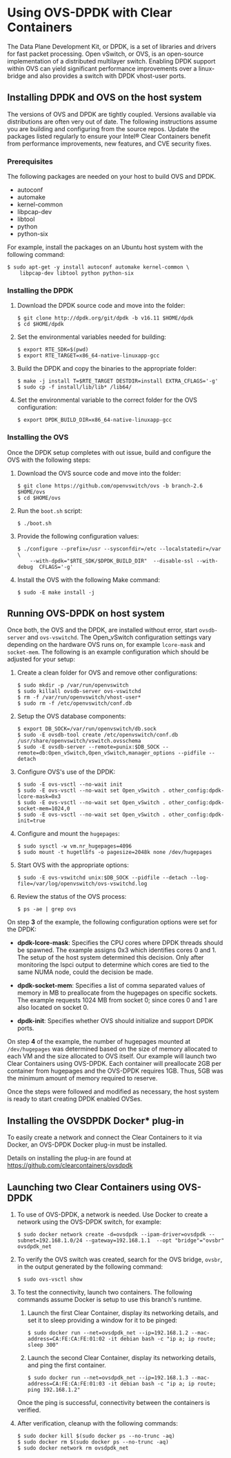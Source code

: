 # Using OVS-DPDK with Clear Containers

The Data Plane Development Kit, or DPDK, is a set of libraries and drivers for
fast packet processing. Open vSwitch, or OVS, is an open-source implementation
of a distributed multilayer switch. Enabling DPDK support within OVS can yield
significant performance improvements over a linux-bridge and also provides a
switch with DPDK vhost-user ports.

## Installing DPDK and OVS on the host system

The versions of OVS and DPDK are tightly coupled. Versions available via
distributions are often very out of date. The following instructions assume you
are building and configuring from the source repos. Update the packages listed
regularly to ensure your Intel® Clear Containers benefit from performance
improvements, new features, and CVE security fixes.

### Prerequisites

The following packages are needed on your host to build OVS and DPDK.

* autoconf
* automake
* kernel-common
* libpcap-dev
* libtool
* python
* python-six

For example, install the packages on an Ubuntu host system with the following
command:

```
$ sudo apt-get -y install autoconf automake kernel-common \
    libpcap-dev libtool python python-six
```

### Installing the DPDK

1. Download the DPDK source code and move into the folder:

   ```
   $ git clone http://dpdk.org/git/dpdk -b v16.11 $HOME/dpdk
   $ cd $HOME/dpdk
   ```

2. Set the environmental variables needed for building:

   ```
   $ export RTE_SDK=$(pwd)
   $ export RTE_TARGET=x86_64-native-linuxapp-gcc
   ```

3. Build the DPDK and copy the binaries to the appropriate folder:

   ```
   $ make -j install T=$RTE_TARGET DESTDIR=install EXTRA_CFLAGS='-g'
   $ sudo cp -f install/lib/lib* /lib64/
   ```

4. Set the environmental variable to the correct folder for the OVS configuration:

   ```
   $ export DPDK_BUILD_DIR=x86_64-native-linuxapp-gcc
   ```

### Installing the OVS

Once the DPDK setup completes with out issue, build and configure the OVS with
the following steps:

1. Download the OVS source code and move into the folder:

   ```
   $ git clone https://github.com/openvswitch/ovs -b branch-2.6 $HOME/ovs
   $ cd $HOME/ovs
   ```

2. Run the `boot.sh` script:

   ```
   $ ./boot.sh
   ```

3. Provide the following configuration values:

   ```
   $ ./configure --prefix=/usr --sysconfdir=/etc --localstatedir=/var \
       --with-dpdk="$RTE_SDK/$DPDK_BUILD_DIR"  --disable-ssl --with-debug  CFLAGS='-g'
   ```

4. Install the OVS with the following Make command:

   ```
   $ sudo -E make install -j
   ```

## Running OVS-DPDK on host system

Once both, the OVS and the DPDK, are installed without error, start 
`ovsdb-server` and `ovs-vswitchd`. The Open_vSwitch configuration settings vary
depending on the hardware OVS runs on, for example `lcore-mask` and 
`socket-mem`. The following is an example configuration which should be 
adjusted for your setup:

1. Create a clean folder for OVS and remove other configurations:

   ```
   $ sudo mkdir -p /var/run/openvswitch
   $ sudo killall ovsdb-server ovs-vswitchd
   $ rm -f /var/run/openvswitch/vhost-user*
   $ sudo rm -f /etc/openvswitch/conf.db
   ```

2. Setup the OVS database components:

   ```
   $ export DB_SOCK=/var/run/openvswitch/db.sock
   $ sudo -E ovsdb-tool create /etc/openvswitch/conf.db /usr/share/openvswitch/vswitch.ovsschema
   $ sudo -E ovsdb-server --remote=punix:$DB_SOCK --remote=db:Open_vSwitch,Open_vSwitch,manager_options --pidfile --detach
   ```

3. Configure OVS's use of the DPDK:

   ```
   $ sudo -E ovs-vsctl --no-wait init
   $ sudo -E ovs-vsctl --no-wait set Open_vSwitch . other_config:dpdk-lcore-mask=0x3
   $ sudo -E ovs-vsctl --no-wait set Open_vSwitch . other_config:dpdk-socket-mem=1024,0
   $ sudo -E ovs-vsctl --no-wait set Open_vSwitch . other_config:dpdk-init=true
   ```

4. Configure and mount the `hugepages`:

   ```
   $ sudo sysctl -w vm.nr_hugepages=4096
   $ sudo mount -t hugetlbfs -o pagesize=2048k none /dev/hugepages
   ```

5. Start OVS with the appropriate options:

   ```
   $ sudo -E ovs-vswitchd unix:$DB_SOCK --pidfile --detach --log-file=/var/log/openvswitch/ovs-vswitchd.log
   ```

6. Review the status of the OVS process:

   ```
   $ ps -ae | grep ovs
   ```

On step **3** of the example, the following configuration options were set for
the DPDK:

* **dpdk-lcore-mask**: Specifies the CPU cores where DPDK threads should be
  spawned. The example assigns 0x3 which identifies cores 0 and 1. The setup of
  the host system determined this decision. Only after monitoring the lspci
  output to determine which cores are tied to the same NUMA node, could the
  decision be made.

* **dpdk-socket-mem**: Specifies a list of comma separated values
  of memory in MB to preallocate from the hugepages on specific sockets. The
  example requests 1024 MB from socket 0; since cores 0 and 1 are also located
  on socket 0.

* **dpdk-init**:  Specifies whether OVS should initialize and support DPDK
  ports.

On step **4** of the example, the number of hugepages mounted at
`/dev/hugepages` was determined based on the size of memory allocated to each
VM and the size allocated to OVS itself. Our example will launch two Clear
Containers using OVS-DPDK. Each container will preallocate 2GB per container
from hugepages and the OVS-DPDK requires 1GB. Thus, 5GB was the minimum amount
of memory required to reserve.

Once the steps were followed and modified as necessary, the host system is
ready to start creating DPDK enabled OVSes.

## Installing the OVSDPDK Docker\* plug-in

To easily create a network and connect the Clear Containers to it via Docker,
an OVS-DPDK Docker plug-in must be installed.

Details on installing the plug-in are found at
https://github.com/clearcontainers/ovsdpdk

## Launching two Clear Containers using OVS-DPDK

1. To use of OVS-DPDK, a network is needed. Use Docker to create a network using the OVS-DPDK switch, for example:

   ```
   $ sudo docker network create -d=ovsdpdk --ipam-driver=ovsdpdk --subnet=192.168.1.0/24 --gateway=192.168.1.1  --opt "bridge"="ovsbr" ovsdpdk_net
   ```

2. To verify the OVS switch was created, search for the OVS bridge, `ovsbr`, in the output generated by the following command:

   ```
   $ sudo ovs-vsctl show
   ```

3. To test the connectivity, launch two containers. The following commands
   assume Docker is setup to use this branch's runtime.

   1. Launch the first Clear Container, display its networking details, and set
      it to sleep providing a window for it to be pinged:

      ```
      $ sudo docker run --net=ovsdpdk_net --ip=192.168.1.2 --mac-address=CA:FE:CA:FE:01:02 -it debian bash -c "ip a; ip route; sleep 300"
      ```

   2. Launch the second Clear Container, display its networking details, and
      ping the first container.

      ```
      $ sudo docker run --net=ovsdpdk_net --ip=192.168.1.3 --mac-address=CA:FE:CA:FE:01:03 -it debian bash -c "ip a; ip route; ping 192.168.1.2"
      ```

   Once the ping is successful, connectivity between the containers is verified.

4. After verification, cleanup with the following commands:

   ```
   $ sudo docker kill $(sudo docker ps --no-trunc -aq)
   $ sudo docker rm $(sudo docker ps --no-trunc -aq)
   $ sudo docker network rm ovsdpdk_net
   ```

